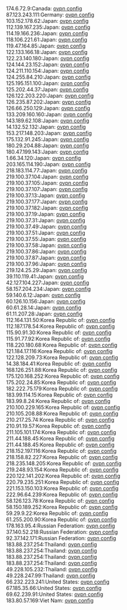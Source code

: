 174.6.72.9:Canada: [ovpn config](vpn/174_6_72_9.ovpn)  
87.123.243.111:Germany: [ovpn config](vpn/87_123_243_111.ovpn)  
103.152.178.62:Japan: [ovpn config](vpn/103_152_178_62.ovpn)  
112.139.167.235:Japan: [ovpn config](vpn/112_139_167_235.ovpn)  
114.19.166.236:Japan: [ovpn config](vpn/114_19_166_236.ovpn)  
118.106.221.61:Japan: [ovpn config](vpn/118_106_221_61.ovpn)  
119.47.164.85:Japan: [ovpn config](vpn/119_47_164_85.ovpn)  
122.133.166.18:Japan: [ovpn config](vpn/122_133_166_18.ovpn)  
122.23.140.180:Japan: [ovpn config](vpn/122_23_140_180.ovpn)  
124.144.23.152:Japan: [ovpn config](vpn/124_144_23_152.ovpn)  
124.211.110.154:Japan: [ovpn config](vpn/124_211_110_154.ovpn)  
124.255.84.210:Japan: [ovpn config](vpn/124_255_84_210.ovpn)  
125.195.151.100:Japan: [ovpn config](vpn/125_195_151_100.ovpn)  
125.202.44.37:Japan: [ovpn config](vpn/125_202_44_37.ovpn)  
126.122.203.220:Japan: [ovpn config](vpn/126_122_203_220.ovpn)  
126.235.87.202:Japan: [ovpn config](vpn/126_235_87_202.ovpn)  
126.66.250.129:Japan: [ovpn config](vpn/126_66_250_129.ovpn)  
133.209.160.160:Japan: [ovpn config](vpn/133_209_160_160.ovpn)  
143.189.62.108:Japan: [ovpn config](vpn/143_189_62_108.ovpn)  
14.132.52.132:Japan: [ovpn config](vpn/14_132_52_132.ovpn)  
153.217.148.203:Japan: [ovpn config](vpn/153_217_148_203.ovpn)  
175.132.91.245:Japan: [ovpn config](vpn/175_132_91_245.ovpn)  
180.29.204.88:Japan: [ovpn config](vpn/180_29_204_88.ovpn)  
180.47.199.143:Japan: [ovpn config](vpn/180_47_199_143.ovpn)  
1.66.34.120:Japan: [ovpn config](vpn/1_66_34_120.ovpn)  
203.165.114.190:Japan: [ovpn config](vpn/203_165_114_190.ovpn)  
218.183.114.77:Japan: [ovpn config](vpn/218_183_114_77.ovpn)  
219.100.37.104:Japan: [ovpn config](vpn/219_100_37_104.ovpn)  
219.100.37.105:Japan: [ovpn config](vpn/219_100_37_105.ovpn)  
219.100.37.107:Japan: [ovpn config](vpn/219_100_37_107.ovpn)  
219.100.37.13:Japan: [ovpn config](vpn/219_100_37_13.ovpn)  
219.100.37.177:Japan: [ovpn config](vpn/219_100_37_177.ovpn)  
219.100.37.182:Japan: [ovpn config](vpn/219_100_37_182.ovpn)  
219.100.37.19:Japan: [ovpn config](vpn/219_100_37_19.ovpn)  
219.100.37.31:Japan: [ovpn config](vpn/219_100_37_31.ovpn)  
219.100.37.49:Japan: [ovpn config](vpn/219_100_37_49.ovpn)  
219.100.37.51:Japan: [ovpn config](vpn/219_100_37_51.ovpn)  
219.100.37.55:Japan: [ovpn config](vpn/219_100_37_55.ovpn)  
219.100.37.58:Japan: [ovpn config](vpn/219_100_37_58.ovpn)  
219.100.37.86:Japan: [ovpn config](vpn/219_100_37_86.ovpn)  
219.100.37.87:Japan: [ovpn config](vpn/219_100_37_87.ovpn)  
219.100.37.96:Japan: [ovpn config](vpn/219_100_37_96.ovpn)  
219.124.25.29:Japan: [ovpn config](vpn/219_124_25_29.ovpn)  
39.110.119.41:Japan: [ovpn config](vpn/39_110_119_41.ovpn)  
42.127.104.227:Japan: [ovpn config](vpn/42_127_104_227.ovpn)  
58.157.204.234:Japan: [ovpn config](vpn/58_157_204_234.ovpn)  
59.140.6.12:Japan: [ovpn config](vpn/59_140_6_12.ovpn)  
60.126.10.156:Japan: [ovpn config](vpn/60_126_10_156.ovpn)  
60.61.28.14:Japan: [ovpn config](vpn/60_61_28_14.ovpn)  
61.11.207.28:Japan: [ovpn config](vpn/61_11_207_28.ovpn)  
112.164.131.50:Korea Republic of: [ovpn config](vpn/112_164_131_50.ovpn)  
112.187.178.54:Korea Republic of: [ovpn config](vpn/112_187_178_54.ovpn)  
115.90.91.30:Korea Republic of: [ovpn config](vpn/115_90_91_30.ovpn)  
115.91.77.92:Korea Republic of: [ovpn config](vpn/115_91_77_92.ovpn)  
118.220.180.68:Korea Republic of: [ovpn config](vpn/118_220_180_68.ovpn)  
121.184.17.116:Korea Republic of: [ovpn config](vpn/121_184_17_116.ovpn)  
122.128.209.73:Korea Republic of: [ovpn config](vpn/122_128_209_73.ovpn)  
14.38.184.41:Korea Republic of: [ovpn config](vpn/14_38_184_41.ovpn)  
168.126.251.88:Korea Republic of: [ovpn config](vpn/168_126_251_88.ovpn)  
175.120.168.252:Korea Republic of: [ovpn config](vpn/175_120_168_252.ovpn)  
175.202.24.85:Korea Republic of: [ovpn config](vpn/175_202_24_85.ovpn)  
182.222.75.179:Korea Republic of: [ovpn config](vpn/182_222_75_179.ovpn)  
183.99.114.15:Korea Republic of: [ovpn config](vpn/183_99_114_15.ovpn)  
183.99.8.24:Korea Republic of: [ovpn config](vpn/183_99_8_24.ovpn)  
210.100.229.165:Korea Republic of: [ovpn config](vpn/210_100_229_165.ovpn)  
210.105.208.88:Korea Republic of: [ovpn config](vpn/210_105_208_88.ovpn)  
210.217.25.74:Korea Republic of: [ovpn config](vpn/210_217_25_74.ovpn)  
210.91.19.57:Korea Republic of: [ovpn config](vpn/210_91_19_57.ovpn)  
211.105.101.174:Korea Republic of: [ovpn config](vpn/211_105_101_174.ovpn)  
211.44.188.45:Korea Republic of: [ovpn config](vpn/211_44_188_45.ovpn)  
211.44.188.45:Korea Republic of: [ovpn config](vpn/211_44_188_45.ovpn)  
218.152.197.116:Korea Republic of: [ovpn config](vpn/218_152_197_116.ovpn)  
218.158.82.227:Korea Republic of: [ovpn config](vpn/218_158_82_227.ovpn)  
218.235.148.205:Korea Republic of: [ovpn config](vpn/218_235_148_205.ovpn)  
219.248.93.154:Korea Republic of: [ovpn config](vpn/219_248_93_154.ovpn)  
220.122.141.202:Korea Republic of: [ovpn config](vpn/220_122_141_202.ovpn)  
220.79.235.251:Korea Republic of: [ovpn config](vpn/220_79_235_251.ovpn)  
221.153.150.103:Korea Republic of: [ovpn config](vpn/221_153_150_103.ovpn)  
222.96.64.239:Korea Republic of: [ovpn config](vpn/222_96_64_239.ovpn)  
58.126.123.78:Korea Republic of: [ovpn config](vpn/58_126_123_78.ovpn)  
58.150.189.252:Korea Republic of: [ovpn config](vpn/58_150_189_252.ovpn)  
59.29.9.22:Korea Republic of: [ovpn config](vpn/59_29_9_22.ovpn)  
61.255.200.90:Korea Republic of: [ovpn config](vpn/61_255_200_90.ovpn)  
178.163.95.4:Russian Federation: [ovpn config](vpn/178_163_95_4.ovpn)  
37.140.52.218:Russian Federation: [ovpn config](vpn/37_140_52_218.ovpn)  
92.37.142.171:Russian Federation: [ovpn config](vpn/92_37_142_171.ovpn)  
183.88.237.254:Thailand: [ovpn config](vpn/183_88_237_254.ovpn)  
183.88.237.254:Thailand: [ovpn config](vpn/183_88_237_254.ovpn)  
183.88.237.254:Thailand: [ovpn config](vpn/183_88_237_254.ovpn)  
183.88.237.254:Thailand: [ovpn config](vpn/183_88_237_254.ovpn)  
49.228.105.232:Thailand: [ovpn config](vpn/49_228_105_232.ovpn)  
49.228.247.99:Thailand: [ovpn config](vpn/49_228_247_99.ovpn)  
66.232.223.241:United States: [ovpn config](vpn/66_232_223_241.ovpn)  
67.185.35.66:United States: [ovpn config](vpn/67_185_35_66.ovpn)  
69.62.239.91:United States: [ovpn config](vpn/69_62_239_91.ovpn)  
183.80.57.169:Viet Nam: [ovpn config](vpn/183_80_57_169.ovpn)  
